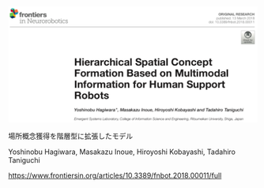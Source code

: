 ![論文](https://github.com/soraKING44/survey_paper/blob/images/spatial_concept/English/Hierarchical%20Spatial%20Concept%20Formation%20Based%20on%20Multimodal%20Information%20for%20Human%20Support%20Robots.png)

場所概念獲得を階層型に拡張したモデル

Yoshinobu Hagiwara, Masakazu Inoue, Hiroyoshi Kobayashi, Tadahiro Taniguchi

https://www.frontiersin.org/articles/10.3389/fnbot.2018.00011/full
